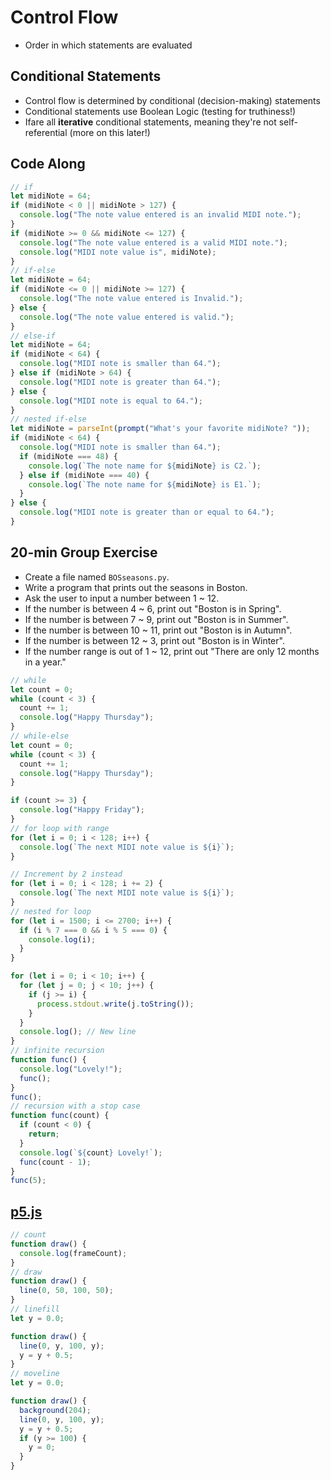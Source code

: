 # Control Flow
- Order in which statements are evaluated

## Conditional Statements
- Control flow is determined by conditional (decision-making) statements
- Conditional statements use Boolean Logic (testing for truthiness!)
- Ifare all **iterative** conditional statements, meaning they're not self-referential (more on this later!)

## Code Along
```javascript
// if
let midiNote = 64;
if (midiNote < 0 || midiNote > 127) {
  console.log("The note value entered is an invalid MIDI note.");
}
if (midiNote >= 0 && midiNote <= 127) {
  console.log("The note value entered is a valid MIDI note.");
  console.log("MIDI note value is", midiNote);
}
// if-else
let midiNote = 64;
if (midiNote <= 0 || midiNote >= 127) {
  console.log("The note value entered is Invalid.");
} else {
  console.log("The note value entered is valid.");
}
// else-if
let midiNote = 64;
if (midiNote < 64) {
  console.log("MIDI note is smaller than 64.");
} else if (midiNote > 64) {
  console.log("MIDI note is greater than 64.");
} else {
  console.log("MIDI note is equal to 64.");
}
// nested if-else
let midiNote = parseInt(prompt("What's your favorite midiNote? "));
if (midiNote < 64) {
  console.log("MIDI note is smaller than 64.");
  if (midiNote === 48) {
    console.log(`The note name for ${midiNote} is C2.`);
  } else if (midiNote === 40) {
    console.log(`The note name for ${midiNote} is E1.`);
  }
} else {
  console.log("MIDI note is greater than or equal to 64.");
}
```
## 20-min Group Exercise
- Create a file named `BOSseasons.py`.
- Write a program that prints out the seasons in Boston.
- Ask the user to input a number between 1 ~ 12.
- If the number is between 4 ~ 6, print out "Boston is in Spring".
- If the number is between 7 ~ 9, print out "Boston is in Summer".
- If the number is between 10 ~ 11, print out "Boston is in Autumn".
- If the number is between 12 ~ 3, print out "Boston is in Winter".
- If the number range is out of 1 ~ 12, print out "There are only 12 months in a year."

```javascript
// while
let count = 0;
while (count < 3) {	
  count += 1;
  console.log("Happy Thursday");
}
// while-else
let count = 0;
while (count < 3) {	
  count += 1;
  console.log("Happy Thursday");
}

if (count >= 3) {
  console.log("Happy Friday");
}
// for loop with range
for (let i = 0; i < 128; i++) {
  console.log(`The next MIDI note value is ${i}`);
}

// Increment by 2 instead
for (let i = 0; i < 128; i += 2) {
  console.log(`The next MIDI note value is ${i}`);
}
// nested for loop
for (let i = 1500; i <= 2700; i++) {
  if (i % 7 === 0 && i % 5 === 0) {
    console.log(i);
  }
}

for (let i = 0; i < 10; i++) {
  for (let j = 0; j < 10; j++) {
    if (j >= i) {
      process.stdout.write(j.toString());
    }
  }
  console.log(); // New line
}
// infinite recursion
function func() {
  console.log("Lovely!");
  func();
}
func();
// recursion with a stop case
function func(count) {
  if (count < 0) {
    return;
  }
  console.log(`${count} Lovely!`);
  func(count - 1);
}
func(5);
```

## [p5.js](https://editor.p5js.org/) 
```javascript
// count
function draw() {
  console.log(frameCount);
}
// draw
function draw() {
  line(0, 50, 100, 50);
}
// linefill
let y = 0.0;

function draw() {
  line(0, y, 100, y);
  y = y + 0.5;
}
// moveline
let y = 0.0;

function draw() {
  background(204);
  line(0, y, 100, y);
  y = y + 0.5;
  if (y >= 100) {
    y = 0;
  }
}
```

